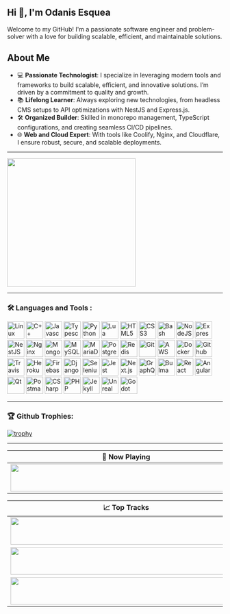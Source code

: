 ## Hi 👋, I'm Odanis Esquea

Welcome to my GitHub! I'm a passionate software engineer and problem-solver with a love for building scalable, efficient, and maintainable solutions.  

## About Me  
- 💻 **Passionate Technologist**: I specialize in leveraging modern tools and frameworks to build scalable, efficient, and innovative solutions. I’m driven by a commitment to quality and growth.   
- 📚 **Lifelong Learner**: Always exploring new technologies, from headless CMS setups to API optimizations with NestJS and Express.js.  
- 🛠 **Organized Builder**: Skilled in monorepo management, TypeScript configurations, and creating seamless CI/CD pipelines.  
- 🌐 **Web and Cloud Expert**: With tools like Coolify, Nginx, and Cloudflare, I ensure robust, secure, and scalable deployments.

---

<a href="https://github.com/anuraghazra/github-readme-stats">
  <img height=300 align="center" src="https://github-readme-stats-git-master-odanis-esqueas-projects.vercel.app/api/top-langs/?username=ReiseArnor&theme=radical&langs_count=20&layout=compact&card_width=320" />
</a>

---

### :hammer_and_wrench: Languages and Tools :
<div>
  <img src="https://cdn.jsdelivr.net/gh/devicons/devicon@latest/icons/linux/linux-original.svg" width="40" height="40" title="Linux" alt="Linux"/>    
  <img src="https://cdn.jsdelivr.net/gh/devicons/devicon@latest/icons/cplusplus/cplusplus-original.svg" width="40" height="40" title="C++" alt="C++"/>
  <img src="https://cdn.jsdelivr.net/gh/devicons/devicon@latest/icons/javascript/javascript-original.svg" width="40" height="40" title="Javascript" alt="Javascript"/>
  <img src="https://cdn.jsdelivr.net/gh/devicons/devicon@latest/icons/typescript/typescript-original.svg" width="40" height="40" title="Typescript" alt="Typescript"/>
  <img src="https://cdn.jsdelivr.net/gh/devicons/devicon@latest/icons/python/python-original.svg" width="40" height="40" title="Python" alt="Python"/>
  <img src="https://cdn.jsdelivr.net/gh/devicons/devicon@latest/icons/lua/lua-original.svg" width="40" height="40" title="Lua" alt="Lua"/>
  <img src="https://cdn.jsdelivr.net/gh/devicons/devicon@latest/icons/html5/html5-original.svg" width="40" height="40" title="HTML5" alt="HTML5"/>
  <img src="https://cdn.jsdelivr.net/gh/devicons/devicon@latest/icons/css3/css3-original.svg" width="40" height="40" title="CSS3" alt="CSS3"/>
  <img src="https://cdn.jsdelivr.net/gh/devicons/devicon@latest/icons/bash/bash-original.svg" width="40" height="40" title="Bash" alt="Bash"/>
  <img src="https://cdn.jsdelivr.net/gh/devicons/devicon@latest/icons/nodejs/nodejs-original-wordmark.svg" width="40" height="40" title="NodeJS" alt="NodeJS"/>
  <img src="https://cdn.jsdelivr.net/gh/devicons/devicon@latest/icons/express/express-original-wordmark.svg" width="40" height="40" title="ExpressJS" alt="ExpressJS"/>
  <img src="https://cdn.jsdelivr.net/gh/devicons/devicon@latest/icons/nestjs/nestjs-original-wordmark.svg" width="40" height="40" title="NestJS" alt="NestJS"/>
  <img src="https://cdn.jsdelivr.net/gh/devicons/devicon@latest/icons/nginx/nginx-original.svg" width="40" height="40" title="Nginx" alt="Nginx"/>
  <img src="https://cdn.jsdelivr.net/gh/devicons/devicon@latest/icons/mongodb/mongodb-original-wordmark.svg" width="40" height="40" title="MongoDB" alt="MongoDB"/>
  <img src="https://cdn.jsdelivr.net/gh/devicons/devicon@latest/icons/mysql/mysql-original-wordmark.svg" width="40" height="40" title="MySQL" alt="MySQL"/>
  <img src="https://cdn.jsdelivr.net/gh/devicons/devicon@latest/icons/mariadb/mariadb-original-wordmark.svg" width="40" height="40" title="MariaDB" alt="MariaDB"/>
  <img src="https://cdn.jsdelivr.net/gh/devicons/devicon@latest/icons/postgresql/postgresql-original-wordmark.svg" width="40" height="40" title="PostgreSQL" alt="PostgreSQL"/>
  <img src="https://cdn.jsdelivr.net/gh/devicons/devicon@latest/icons/redis/redis-original-wordmark.svg" width="40" height="40" title="Redis" alt="Redis"/>
  <img src="https://cdn.jsdelivr.net/gh/devicons/devicon@latest/icons/git/git-original.svg" width="40" height="40" title="Git" alt="Git"/>
  <img src="https://cdn.jsdelivr.net/gh/devicons/devicon@latest/icons/amazonwebservices/amazonwebservices-original-wordmark.svg" width="40" height="40" title="AWS" alt="AWS"/>
  <img src="https://cdn.jsdelivr.net/gh/devicons/devicon@latest/icons/docker/docker-original-wordmark.svg" width="40" height="40" title="Docker" alt="Docker"/>
  <img src="https://cdn.jsdelivr.net/gh/devicons/devicon@latest/icons/githubactions/githubactions-original.svg" width="40" height="40" title="Github Actions" alt="Github Actions"/>     
  <img src="https://cdn.jsdelivr.net/gh/devicons/devicon@latest/icons/travis/travis-original-wordmark.svg" width="40" height="40" title="TravisCI" alt="TravisCI"/>
  <img src="https://cdn.jsdelivr.net/gh/devicons/devicon@latest/icons/heroku/heroku-plain-wordmark.svg" width="40" height="40" title="Heroku" alt="Heroku"/>
  <img src="https://cdn.jsdelivr.net/gh/devicons/devicon@latest/icons/firebase/firebase-original.svg" width="40" height="40" title="Firebase" alt="Firebase"/>
  <img src="https://cdn.jsdelivr.net/gh/devicons/devicon@latest/icons/django/django-plain-wordmark.svg" width="40" height="40" title="Django" alt="Django"/>
  <img src="https://cdn.jsdelivr.net/gh/devicons/devicon@latest/icons/selenium/selenium-original.svg" width="40" height="40" title="Selenium" alt="Selenium"/>
  <img src="https://cdn.jsdelivr.net/gh/devicons/devicon@latest/icons/jest/jest-plain.svg" width="40" height="40" title="Jest" alt="Jest"/>
  <img src="https://cdn.jsdelivr.net/gh/devicons/devicon@latest/icons/nextjs/nextjs-original-wordmark.svg" width="40" height="40" title="Next.js" alt="Next.js"/>
  <img src="https://cdn.jsdelivr.net/gh/devicons/devicon@latest/icons/graphql/graphql-plain.svg" width="40" height="40" title="GraphQL" alt="GraphQL"/>
  <img src="https://cdn.jsdelivr.net/gh/devicons/devicon@latest/icons/bulma/bulma-plain.svg" width="40" height="40" title="Bulma" alt="Bulma"/>
  <img src="https://cdn.jsdelivr.net/gh/devicons/devicon@latest/icons/react/react-original.svg" width="40" height="40" title="React" alt="React"/>
  <img src="https://cdn.jsdelivr.net/gh/devicons/devicon@latest/icons/angular/angular-original.svg" width="40" height="40" title="Angular" alt="Angular"/>
  <img src="https://cdn.jsdelivr.net/gh/devicons/devicon@latest/icons/qt/qt-original.svg" width="40" height="40" title="Qt" alt="Qt"/>
  <img src="https://cdn.jsdelivr.net/gh/devicons/devicon@latest/icons/postman/postman-original.svg" width="40" height="40" title="Postman" alt="Postman"/>
  <img src="https://cdn.jsdelivr.net/gh/devicons/devicon@latest/icons/csharp/csharp-original.svg" width="40" height="40" title="CSharp" alt="CSharp"/>
  <img src="https://cdn.jsdelivr.net/gh/devicons/devicon@latest/icons/php/php-original.svg" width="40" height="40" title="PHP" alt="PHP"/>
  <img src="https://cdn.jsdelivr.net/gh/devicons/devicon@latest/icons/jekyll/jekyll-original.svg" width="40" height="40" title="Jekyll" alt="Jekyll"/>
  <img src="https://cdn.jsdelivr.net/gh/devicons/devicon@latest/icons/unrealengine/unrealengine-original.svg" width="40" height="40" title="Unreal Engine" alt="Unreal Engine"/>
  <img src="https://cdn.jsdelivr.net/gh/devicons/devicon@latest/icons/godot/godot-original-wordmark.svg" width="40" height="40" title="Godot" alt="Godot"/>
</div>

---
### 🏆 Github Trophies:
[![trophy](https://github-profile-trophy.vercel.app/?username=ReiseArnor&theme=radical)](https://github.com/ryo-ma/github-profile-trophy)

---

| 🎵 Now Playing                                                                                                                    |
| ------------------------------------------------------------------------------------------------------------------------------ |
| <a href="https://natemoo-re-git-master-odanis-esqueas-projects.vercel.app/now-playing?open"><img src="https://natemoo-re-git-master-odanis-esqueas-projects.vercel.app/now-playing" width="540" height="64"></a> |


<table>
  <thead>
    <tr>
      <th>📈 Top Tracks</th>
    </tr>
  </thead>
  <tbody>
    <tr>
      <td><a href="https://natemoo-re-git-master-odanis-esqueas-projects.vercel.app/top-tracks?i=1&open"><img src="https://natemoo-re-git-master-odanis-esqueas-projects.vercel.app/top-tracks?i=1" width="540" height="64"></a></td>
    </tr>
    <tr></tr> <!-- hide gray row -->
    <tr>
      <td><a href="https://natemoo-re-git-master-odanis-esqueas-projects.vercel.app/top-tracks?i=2&open"><img src="https://natemoo-re-git-master-odanis-esqueas-projects.vercel.app/top-tracks?i=2" width="540" height="64"></a></td>
    </tr>
    <tr></tr> <!-- hide gray row -->
    <tr>
      <td><a href="https://natemoo-re-git-master-odanis-esqueas-projects.vercel.app/top-tracks?i=3&open"><img src="https://natemoo-re-git-master-odanis-esqueas-projects.vercel.app/top-tracks?i=3" width="540" height="64"></a></td>
    </tr>
  </tbody>
</table>
